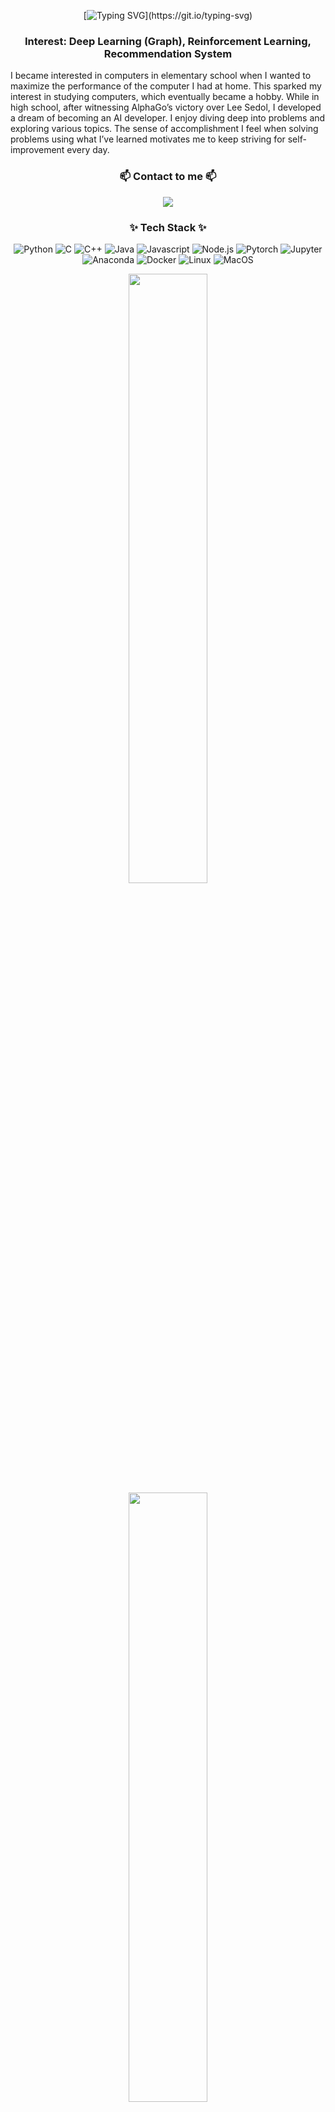 <div align = "center">

  [![Typing SVG](https://readme-typing-svg.demolab.com/?&width=1000&background=00000000&color=FFFFFF&center=True&vCenter=True&size=25&pause=900&lines=Welcome+to+seorining's+Github!;I'm+interested+in+Deep+Learning(Graph,+RL,+Recsys+...))](https://git.io/typing-svg)

  ### Interest: Deep Learning (Graph), Reinforcement Learning, Recommendation System

</div>

I became interested in computers in elementary school when I wanted to maximize the performance of the computer I had at home. This sparked my interest in studying computers, which eventually became a hobby. While in high school, after witnessing AlphaGo’s victory over Lee Sedol, I developed a dream of becoming an AI developer. I enjoy diving deep into problems and exploring various topics. The sense of accomplishment I feel when solving problems using what I’ve learned motivates me to keep striving for self-improvement every day.


<h3 align='center'> 📫 Contact to me 📫 </h3>

<div align='center'>

  <a href="mailto:train1312@naver.com"> <img src="https://img.shields.io/badge/train1312@naver.com-03C75A.svg?&style=for-the-badge&logo=Naver&logoColor=FFFFFF">
  </a>

</div>

<h3 align='center'> ✨ Tech Stack ✨ </h3>

<div align='center'>
<img alt='Python' src='https://img.shields.io/badge/Python-3776AB.svg?&style=for-the-badge&logo=Python&logoColor=white'/>
<img alt='C' src='https://img.shields.io/badge/C-A8B9CC.svg?&style=for-the-badge&logo=C&logoColor=white'/>
<img alt='C++' src='https://img.shields.io/badge/C++-00599C.svg?&style=for-the-badge&logo=cplusplus&logoColor=white'/>
<img alt='Java' src='https://img.shields.io/badge/Java-ED8B00?&style=for-the-badge&logo=openjdk&logoColor=white'/>
<img alt='Javascript' src='https://img.shields.io/badge/JavaScript-F7DF1E.svg?&style=for-the-badge&logo=JavaScript&logoColor=white'/>
<img alt='Node.js' src='https://img.shields.io/badge/Node.js-5FA04E.svg?&style=for-the-badge&logo=Node.js&logoColor=white'/>

<img alt='Pytorch' src='https://img.shields.io/badge/PyTorch-EE4C2C.svg?&style=for-the-badge&logo=PyTorch&logoColor=white'/>
<img alt="Jupyter" src ="https://img.shields.io/badge/Jupyter-F37626.svg?&style=for-the-badge&logo=jupyter&logoColor=white"/>

<img alt='Anaconda' src='https://img.shields.io/badge/Anaconda-44A833.svg?&style=for-the-badge&logo=Anaconda&logoColor=white'/>
<img alt='Docker' src='https://img.shields.io/badge/Docker-2496ED.svg?&style=for-the-badge&logo=Docker&logoColor=white'/>
<img alt='Linux' src='https://img.shields.io/badge/Linux-FCC624.svg?&style=for-the-badge&logo=Linux&logoColor=white'/>
<img alt='MacOS' src='https://img.shields.io/badge/MacOS-000000.svg?&style=for-the-badge&logo=macos&logoColor=white'/>
</div>

<div align = 'center'>

<p align='center'>

  <img height="50%" width='auto' src ='https://github-readme-stats.vercel.app/api?username=seorining&show_icons=true&count_private=true&theme=vue-dark&hide_border=true&bg_color=00000000'>
  <img height="50%" width='auto' src ='https://github-readme-stats.vercel.app/api/top-langs/?username=seorining&layout=compact&hide_border=true&theme=vue-dark&bg_color=00000000&langs_count=6'>

</p>

![seorining's Contibution Graph](https://github-readme-activity-graph.vercel.app/graph?username=seorining&theme=vue&bg_color=00000000&hide_border=true)

| Sovled.ac Tier </br> [Started on 24.09.05] | 
|:---:|
| [![Solved.ac Profile](http://mazassumnida.wtf/api/v2/generate_badge?boj=train1312)](https://solved.ac/train1312)|

[![Hits](https://hits.seeyoufarm.com/api/count/incr/badge.svg?url=https%3A%2F%2Fgithub.com%2FholyPigeon%2Fhit-counter&count_bg=%231EB854&title_bg=%232C3E50&icon=github.svg&icon_color=%23E7E7E7&title=&edge_flat=false)](https://hits.seeyoufarm.com)

</div>

<!--
**seorining/seorining** is a ✨ _special_ ✨ repository because its `README.md` (this file) appears on your GitHub profile.

https://simpleicons.org/
-->

